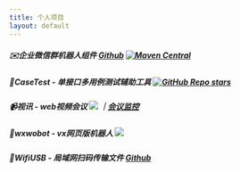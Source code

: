 ```yaml
---
title: 个人项目
layout: default
---
```


##### ✉️企业微信群机器人组件 [Github](https://github.com/WesleyOne/qy-weixin-robot-spring-boot-starter)  [![Maven Central](https://img.shields.io/maven-central/v/io.github.wesleyone/qy-weixin-robot-spring-boot-starter)](https://mvnrepository.com/artifact/io.github.wesleyone/qy-weixin-robot-spring-boot-starter) 
##### 🔧CaseTest - 单接口多用例测试辅助工具 [![GitHub Repo stars](https://img.shields.io/github/stars/WesleyOne/case-test?style=social)](https://github.com/WesleyOne/case-test)
##### 📹视讯 - web视频会议 [![](https://gitee.com/OpenVidu_CN/shixun-server/badge/star.svg?theme=dark)](https://gitee.com/OpenVidu_CN/shixun-server) ｜[会议监控](https://gitee.com/OpenVidu_CN/inspectorcn)
##### 🤖️wxwobot - vx网页版机器人 [![](https://gitee.com/wesleyOne/wxwobot/badge/star.svg?theme=dark)](https://gitee.com/wesleyOne/wxwobot)
##### 🔌WifiUSB - 局域网扫码传输文件 [Github](https://gitee.com/wesleyOne/WifiUSB)

